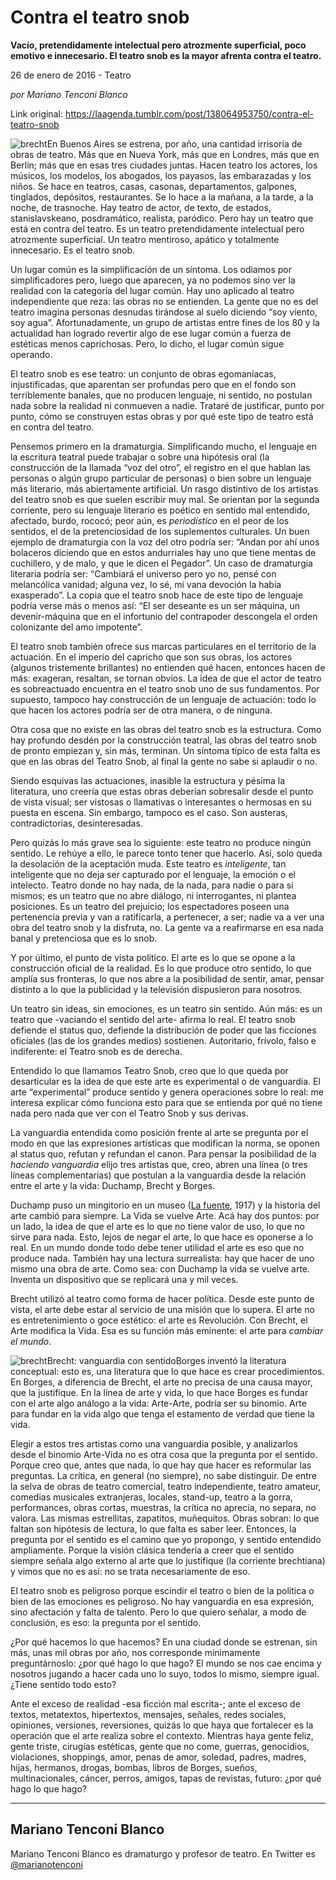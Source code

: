 # Contra el teatro snob

**Vacío, pretendidamente intelectual pero atrozmente superficial, poco emotivo e innecesario. El teatro snob es la mayor afrenta contra el teatro.**

26 de enero de 2016 - Teatro

_por Mariano Tenconi Blanco_

Link original: https://laagenda.tumblr.com/post/138064953750/contra-el-teatro-snob

![brecht](https://64.media.tumblr.com/6c579d984fcdd7a257def927f95588a3/tumblr_inline_pc8ap3fn6n1t6q87u_500.jpg)En Buenos Aires se estrena, por año, una cantidad irrisoria de obras de teatro. Más que en Nueva York, más que en Londres, más que en Berlín; más que en esas tres ciudades juntas. Hacen teatro los actores, los músicos, los modelos, los abogados, los payasos, las embarazadas y los niños. Se hace en teatros, casas, casonas, departamentos, galpones, tinglados, depósitos, restaurantes. Se lo hace a la mañana, a la tarde, a la noche, de trasnoche. Hay teatro de actor, de texto, de estados, stanislavskeano, posdramático, realista, paródico. Pero hay un teatro que está en contra del teatro. Es un teatro pretendidamente intelectual pero atrozmente superficial. Un teatro mentiroso, apático y totalmente innecesario. Es el teatro snob.


Un lugar común es la simplificación de un síntoma. Los odiamos por simplificadores pero, luego que aparecen, ya no podemos sino ver la realidad con la categoría del lugar común. Hay uno aplicado al teatro independiente que reza: las obras no se entienden. La gente que no es del teatro imagina personas desnudas tirándose al suelo diciendo “soy viento, soy agua”. Afortunadamente, un grupo de artistas entre fines de los 80 y la actualidad han logrado revertir algo de ese lugar común a fuerza de estéticas menos caprichosas. Pero, lo dicho, el lugar común sigue operando. 


El teatro snob es ese teatro: un conjunto de obras egomaníacas, injustificadas, que aparentan ser profundas pero que en el fondo son terriblemente banales, que no producen lenguaje, ni sentido, no postulan nada sobre la realidad ni conmueven a nadie. Trataré de justificar, punto por punto, cómo se construyen estas obras y por qué este tipo de teatro está en contra del teatro.


Pensemos primero en la dramaturgia. Simplificando mucho, el lenguaje en la escritura teatral puede trabajar o sobre una hipótesis oral (la construcción de la llamada “voz del otro”, el registro en el que hablan las personas o algún grupo particular de personas) o bien sobre un lenguaje más literario, más abiertamente artificial. Un rasgo distintivo de los artistas del teatro snob es que suelen escribir muy mal. Se orientan por la segunda corriente, pero su lenguaje literario es poético en sentido mal entendido, afectado, burdo, rococó; peor aún, es *periodístico* en el peor de los sentidos, el de la pretenciosidad de los suplementos culturales. Un buen ejemplo de dramaturgia con la voz del otro podría ser: “Andan por ahí unos bolaceros diciendo que en estos andurriales hay uno que tiene mentas de cuchillero, y de malo, y que le dicen el Pegador”. Un caso de dramaturgia literaria podría ser: “Cambiará el universo pero yo no, pensé con melancólica vanidad; alguna vez, lo sé, mi vana devoción la había exasperado”. La copia que el teatro snob hace de este tipo de lenguaje podría verse más o menos así: “El ser deseante es un ser máquina, un devenir-máquina que en el infortunio del contrapoder descongela el orden colonizante del amo impotente”.


El teatro snob también ofrece sus marcas particulares en el territorio de la actuación. En el imperio del capricho que son sus obras, los actores (algunos tristemente brillantes) no entienden qué hacen, entonces hacen de más: exageran, resaltan, se tornan obvios. La idea de que el actor de teatro es sobreactuado encuentra en el teatro snob uno de sus fundamentos. Por supuesto, tampoco hay construcción de un lenguaje de actuación: todo lo que hacen los actores podría ser de otra manera, o de ninguna.


Otra cosa que no existe en las obras del teatro snob es la estructura. Como hay profundo desdén por la construcción teatral, las obras del teatro snob de pronto empiezan y, sin más, terminan. Un síntoma típico de esta falta es que en las obras del Teatro Snob, al final la gente no sabe si aplaudir o no.


Siendo esquivas las actuaciones, inasible la estructura y pésima la literatura, uno creería que estas obras deberían sobresalir desde el punto de vista visual; ser vistosas o llamativas o interesantes o hermosas en su puesta en escena. Sin embargo, tampoco es el caso. Son austeras, contradictorias, desinteresadas. 


Pero quizás lo más grave sea lo siguiente: este teatro no produce ningún sentido. Le rehúye a ello, le parece tonto tener que hacerlo. Así, solo queda la desolación de la aceptación muda. Este teatro es *inteligente*, tan inteligente que no deja ser capturado por el lenguaje, la emoción o el intelecto. Teatro donde no hay nada, de la nada, para nadie o para sí mismos; es un teatro que no abre diálogo, ni interrogantes, ni plantea posiciones. Es un teatro del prejuicio; los espectadores poseen una pertenencia previa y van a ratificarla, a pertenecer, a ser; nadie va a ver una obra del teatro snob y la disfruta, no. La gente va a reafirmarse en esa nada banal y pretenciosa que es lo snob.


Y por último, el punto de vista político. El arte es lo que se opone a la construcción oficial de la realidad. Es lo que produce otro sentido, lo que amplía sus fronteras, lo que nos abre a la posibilidad de sentir, amar, pensar distinto a lo que la publicidad y la televisión dispusieron para nosotros.


Un teatro sin ideas, sin emociones, es un teatro sin sentido. Aún más: es un teatro que -vaciando el sentido del arte- afirma lo real. El teatro snob defiende el status quo, defiende la distribución de poder que las ficciones oficiales (las de los grandes medios) sostienen. Autoritario, frívolo, falso e indiferente: el Teatro snob es de derecha.


Entendido lo que llamamos Teatro Snob, creo que lo que queda por desarticular es la idea de que este arte es experimental o de vanguardia. El arte “experimental” produce sentido y genera operaciones sobre lo real: me interesa explicar cómo funciona esto para que se entienda por qué no tiene nada pero nada que ver con el Teatro Snob y sus derivas.


La vanguardia entendida como posición frente al arte se pregunta por el modo en que las expresiones artísticas que modifican la norma, se oponen al status quo, refutan y refundan el canon. Para pensar la posibilidad de la *haciendo vanguardia* elijo tres artistas que, creo, abren una línea (o tres líneas complementarias) que postulan a la vanguardia desde la relación entre el arte y la vida: Duchamp, Brecht y Borges.


Duchamp puso un mingitorio en un museo ([La fuente](https://es.wikipedia.org/wiki/La_Fuente_%28Duchamp%29), 1917) y la historia del arte cambió para siempre. La Vida se vuelve Arte. Acá hay dos puntos: por un lado, la idea de que el arte es lo que no tiene valor de uso, lo que no sirve para nada. Esto, lejos de negar el arte, lo que hace es oponerse a lo real. En un mundo donde todo debe tener utilidad el arte es eso que no produce nada. También hay una lectura surrealista: hay que hacer de uno mismo una obra de arte. Como sea: con Duchamp la vida se vuelve arte. Inventa un dispositivo que se replicará una y mil veces.


Brecht utilizó al teatro como forma de hacer política. Desde este punto de vista, el arte debe estar al servicio de una misión que lo supera. El arte no es entretenimiento o goce estético: el arte es Revolución. Con Brecht, el Arte modifica la Vida. Esa es su función más eminente: el arte para *cambiar el mundo*. 


![brecht](https://64.media.tumblr.com/6c579d984fcdd7a257def927f95588a3/tumblr_inline_pc8ap3fn6n1t6q87u_500.jpg)Brecht: vanguardia con sentidoBorges inventó la literatura conceptual: esto es, una literatura que lo que hace es crear procedimientos. En Borges, a diferencia de Brecht, el arte no precisa de una causa mayor, que la justifique. En la línea de arte y vida, lo que hace Borges es fundar con el arte algo análogo a la vida: Arte-Arte, podría ser su binomio. Arte para fundar en la vida algo que tenga el estamento de verdad que tiene la vida. 


Elegir a estos tres artistas como una vanguardia posible, y analizarlos desde el binomio Arte-Vida no es otra cosa que la pregunta por el sentido. Porque creo que, antes que nada, lo que hay que hacer es reformular las preguntas. La crítica, en general (no siempre), no sabe distinguir. De entre la selva de obras de teatro comercial, teatro independiente, teatro amateur, comedias musicales extranjeras, locales, stand-up, teatro a la gorra, performances, obras cortas, muestras, la crítica no aprecia, no separa, no valora. Las mismas estrellitas, zapatitos, muñequitos. Obras sobran: lo que faltan son hipótesis de lectura, lo que falta es saber leer. Entonces, la pregunta por el sentido es el camino que yo propongo, y sentido entendido ampliamente. Porque la visión clásica tendería a creer que el sentido siempre señala algo externo al arte que lo justifique (la corriente brechtiana) y vimos que no es así: no se trata necesariamente de eso.


El teatro snob es peligroso porque escindir el teatro o bien de la política o bien de las emociones es peligroso. No hay vanguardia en esa expresión, sino afectación y falta de talento. Pero lo que quiero señalar, a modo de conclusión, es eso: la pregunta por el sentido.


¿Por qué hacemos lo que hacemos? En una ciudad donde se estrenan, sin más, unas mil obras por año, nos corresponde mínimamente preguntárnoslo: ¿por qué hago lo que hago? El mundo se nos cae encima y nosotros jugando a hacer cada uno lo suyo, todos lo mismo, siempre igual. ¿Tiene sentido todo esto? 


Ante el exceso de realidad -esa ficción mal escrita-; ante el exceso de textos, metatextos, hipertextos, mensajes, señales, redes sociales, opiniones, versiones, reversiones, quizás lo que haya que fortalecer es la operación que el arte realiza sobre el contexto. Mientras haya gente feliz, gente triste, cirugías estéticas, gente que no come, guerras, genocidios, violaciones, shoppings, amor, penas de amor, soledad, padres, madres, hijas, hermanos, drogas, bombas, libros de Borges, sueños, multinacionales, cáncer, perros, amigos, tapas de revistas, futuro: ¿por qué hago lo que hago?




---

 Mariano Tenconi Blanco
-----------------------

 Mariano Tenconi Blanco es dramaturgo y profesor de teatro. En Twitter es [@marianotenconi](http://twitter.com/marianotenconi/)

